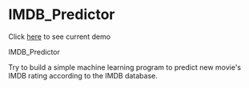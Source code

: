 IMDB_Predictor
============

Click [here][website] to see current demo

IMDB_Predictor

Try to build a simple machine learning program to predict new movie's IMDB rating according to the IMDB database.

[website]:http://54.83.249.81/
